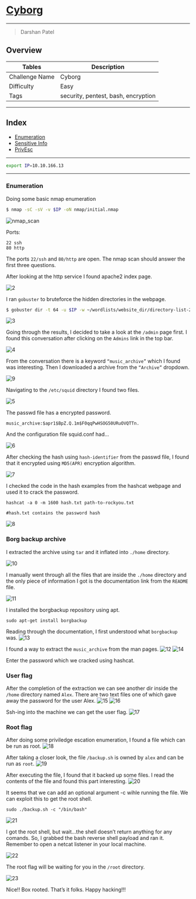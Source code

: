 # [Cyborg](https://tryhackme.com/room/cyborgt8)
---
> Darshan Patel

## Overview

| Tables | Description |
| ------ | ----------- |
| Challenge Name | Cyborg |
| Difficulty | Easy|
| Tags | security, pentest, bash, encryption |

---


## Index
- [Enumeration](#enumeration)
- [Sensitive Info](#finding-sensitive-information)
- [PrivEsc](#priviledge-escalation)


---

```bash
export IP=10.10.166.13
```

---

### Enumeration

Doing some basic nmap enumeration
```bash
$ nmap -sC -sV -v $IP -oN nmap/initial.nmap
```
![nmap_scan](https://user-images.githubusercontent.com/87711310/207834714-194c9045-367b-4bc4-b234-b340792bcd5e.png)

Ports:
```
22 ssh
80 http
```
The ports `22/ssh` and `80/http` are open. The nmap scan should answer the first three questions.

After looking at the http service I found apache2 index page.

![2](https://user-images.githubusercontent.com/87711310/207835003-51ad8751-fc9b-49dd-a054-ebe76e74c9cd.png)

I ran `gobuster` to bruteforce the hidden directories in the webpage.

```bash
$ gobuster dir -t 64 -u $IP -w ~/wordlists/website_dir/directory-list-2.3-medium.txt -x .txt,.php,.html,.jpg,.png -o gobuster/dir_med.txt
```

![3](https://user-images.githubusercontent.com/87711310/207835270-aec9aea8-8f6d-424d-acd0-b5affe0d92fb.png)

Going through the results, I decided to take a look at the `/admin` page first. I found this conversation after clicking on the `Admins` link in the top bar.

![4](https://user-images.githubusercontent.com/87711310/207835578-1a0e644f-9213-44d6-bcb2-179715279887.png)

From the conversation there is a keyword `“music_archive”` which I found was interesting. Then I downloaded a archive from the `“Archive”` dropdown.

![9](https://user-images.githubusercontent.com/87711310/207835587-6db4b90a-d6b2-4fe5-9236-a5d283f290ce.png)

Navigating to the `/etc/squid` directory I found two files.

![5](https://user-images.githubusercontent.com/87711310/207836208-e316ef32-aba4-4ddc-9225-f02d40320b91.png)

The passwd file has a encrypted password.

```
music_archive:$apr1$BpZ.Q.1m$F0qqPwHSOG50URuOVQTTn.
```
And the configuration file squid.conf had…

![6](https://user-images.githubusercontent.com/87711310/207836788-ec24f709-7f40-4d06-82fa-966854950b60.png)

After checking the hash using `hash-identifier` from the passwd file, I found that it encrypted using `MD5(APR)` encryption algorithm.

![7](https://user-images.githubusercontent.com/87711310/207836790-8bf4cc20-3f9d-4063-a4a2-4960ffd24b07.png)

I checked the code in the hash examples from the hashcat webpage and used it to crack the password.
```
hashcat -a 0 -m 1600 hash.txt path-to-rockyou.txt

#hash.txt contains the password hash
```
![8](https://user-images.githubusercontent.com/87711310/207837267-a1ffcf9d-653a-438f-83b1-774083da111c.png)

### Borg backup archive
I extracted the archive using `tar` and it inflated into `./home` directory.

![10](https://user-images.githubusercontent.com/87711310/207837269-e6df9b8f-aad2-4682-bbb5-cc10264bc99b.png)

I manually went through all the files that are inside the `./home` directory and the only piece of information I got is the documentation link from the `README` file.

![11](https://user-images.githubusercontent.com/87711310/207837270-bf010480-6eb3-4939-8c7c-bf7067013ba3.png)

I installed the borgbackup repository using apt.

```
sudo apt-get install borgbackup
```

Reading through the documentation, I first understood what `borgbackup` was.
![13](https://user-images.githubusercontent.com/87711310/207837840-e04543a4-d249-47e6-8d2e-7e64c9641390.png)

I found a way to extract the `music_archive` from the man pages.
![12](https://user-images.githubusercontent.com/87711310/207837834-b4531808-dbf8-4914-b2e5-5dfe93a37646.png)
![14](https://user-images.githubusercontent.com/87711310/207837828-ba103304-4023-4ad3-984c-cd327cbcce6c.png)

Enter the password which we cracked using hashcat.

### User flag
After the completion of the extraction we can see another dir inside the `/home` directory named `Alex`. There are two text files one of which gave away the password for the user Alex.
![15](https://user-images.githubusercontent.com/87711310/207838186-20c542c3-3c3e-4dde-bc0f-f749faaf9d81.png)
![16](https://user-images.githubusercontent.com/87711310/207838193-641e7f0e-31b8-4c29-b9e9-3e9fee44d602.png)

Ssh-ing into the machine we can get the user flag.
![17](https://user-images.githubusercontent.com/87711310/207838195-0054e14e-c79c-4bcf-9a02-85f0113fab03.png)

### Root flag
After doing some priviledge escation enumeration, I found a file which can be run as root.
![18](https://user-images.githubusercontent.com/87711310/207839010-779d5149-2383-475c-aa1e-434d5f114e39.png)

After taking a closer look, the file `/backup.sh` is owned by `alex` and can be run as `root`.
![19](https://user-images.githubusercontent.com/87711310/207839016-808e495c-9b23-499e-9bc2-bb31bbeb0e53.png)

After executing the file, I found that it backed up some files. I read the contents of the file and found this part interesting.
![20](https://user-images.githubusercontent.com/87711310/207839018-3b7cdddf-51a9-4ff8-b053-81f3385d7480.png)

It seems that we can add an optional argument -c wihle running the file. We can exploit this to get the root shell.
```
sudo ./backup.sh -c "/bin/bash"
```
![21](https://user-images.githubusercontent.com/87711310/207839486-2db3e113-71d8-4ed9-a5b1-34b3ba2d0982.png)

I got the root shell, but wait…the shell doesn’t return anything for any comands. So, I grabbed the bash reverse shell payload and ran it. Remember to open a netcat listener in your local machine.

![22](https://user-images.githubusercontent.com/87711310/207839495-6d45291f-428b-4d01-9cc6-a39c8081a283.png)

The root flag will be waiting for you in the `/root` directory.

![23](https://user-images.githubusercontent.com/87711310/207839499-f522d63b-b9b4-4f3c-b1d5-01d12a43cb8c.png)

Nice!! Box rooted.
That’s it folks. Happy hacking!!!
